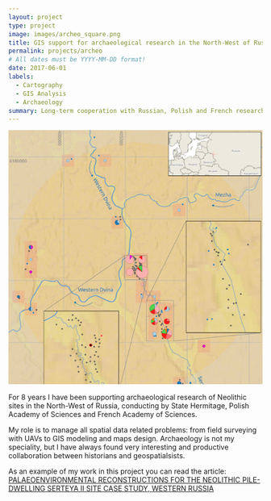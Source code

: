 ```yaml
---
layout: project
type: project
image: images/archeo_square.png
title: GIS support for archaeological research in the North-West of Russia
permalink: projects/archeo
# All dates must be YYYY-MM-DD format!
date: 2017-06-01
labels:
  - Cartography
  - GIS Analysis
  - Archaeology
summary: Long-term cooperation with Russian, Polish and French researchers of Neolithic sites in the North-West of Russia
---
```


<img class="ui medium right floated rounded image" src="../images/archeo_square.png">

For 8 years I have been supporting archaeological research of Neolithic sites in the North-West of Russia, conducting by State Hermitage, Polish Academy of Sciences and French Academy of Sciences.

My role is to manage all spatial data related problems: from field surveying with UAVs to GIS modeling and maps design. Archaeology is not my speciality, but I have always found very interesting and productive collaboration between historians and geospatialsists.

As an example of my work in this project you can read the article: [PALAEOENVIRONMENTAL RECONSTRUCTIONS FOR THE NEOLITHIC PILE-DWELLING SERTEYA II SITE CASE STUDY, WESTERN RUSSIA](https://journals.ltn.lodz.pl/index.php/Acta-Geographica-Lodziensia/article/view/214/188)